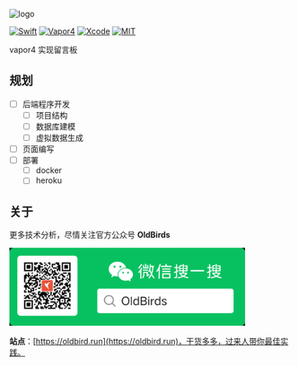 
![logo](http://blog.loveli.site/2020-08-23-logo.png)

[![Swift](https://img.shields.io/badge/Swift-5.2-orange.svg)](https://swift.org)
[![Vapor4](https://img.shields.io/badge/Vapor-4-F6CBCA.svg)](https://github.com/vapor/vapor)
[![Xcode](https://img.shields.io/badge/Xcode-11.6-blue.svg)](https://developer.apple.com/xcode)
[![MIT](https://img.shields.io/badge/licenses-MIT-red.svg)](https://opensource.org/licenses/MIT)

vapor4 实现留言板

## 规划

* [ ] 后端程序开发
  * [ ] 项目结构
  * [ ] 数据库建模
  * [ ] 虚拟数据生成
* [ ] 页面编写
* [ ] 部署
  * [ ] docker
  * [ ] heroku

## 关于

更多技术分析，尽情关注官方公众号 **OldBirds**

<img src="https://github.com/swiftdo/swiftdo.github.io/blob/master/wechat.png" width="420" />

**站点**：[https://oldbird.run](https://oldbird.run)，干货多多，过来人带你最佳实践。
